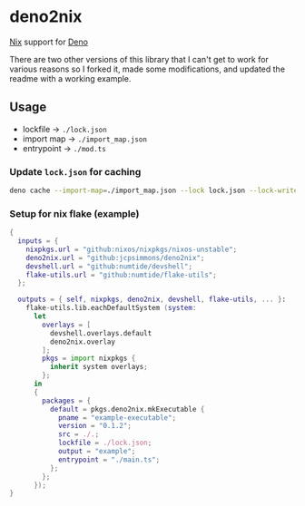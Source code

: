 # deno2nix

[Nix](https://nixos.org/) support for [Deno](https://deno.land)

There are two other versions of this library that I can't get to work for various reasons so I forked it, made some modifications, and updated the readme with a working example.

## Usage

- lockfile -> `./lock.json`
- import map -> `./import_map.json`
- entrypoint -> `./mod.ts`

### Update `lock.json` for caching

```bash
deno cache --import-map=./import_map.json --lock lock.json --lock-write ./mod.ts
```

### Setup for nix flake (example)

```nix
{
  inputs = {
    nixpkgs.url = "github:nixos/nixpkgs/nixos-unstable";
    deno2nix.url = "github:jcpsimmons/deno2nix";
    devshell.url = "github:numtide/devshell";
    flake-utils.url = "github:numtide/flake-utils";
  };

  outputs = { self, nixpkgs, deno2nix, devshell, flake-utils, ... }:
    flake-utils.lib.eachDefaultSystem (system:
      let
        overlays = [
          devshell.overlays.default
          deno2nix.overlay
        ];
        pkgs = import nixpkgs {
          inherit system overlays;
        };
      in
      {
        packages = {
          default = pkgs.deno2nix.mkExecutable {
            pname = "example-executable";
            version = "0.1.2";
            src = ./.;
            lockfile = ./lock.json;
            output = "example";
            entrypoint = "./main.ts";
          };
        };
      });
}
```
